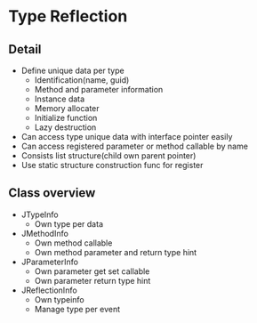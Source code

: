 # Type Reflection
 
## Detail
- Define unique data per type
    - Identification(name, guid)
    - Method and parameter information
    - Instance data
    - Memory allocater
    - Initialize function
    - Lazy destruction
- Can access type unique data with interface pointer easily
- Can access registered parameter or method callable by name
- Consists list structure(child own parent pointer)
- Use static structure construction func for register

## Class overview
- JTypeInfo
    - Own type per data 
- JMethodInfo
    - Own method callable 
    - Own method parameter and return type hint
- JParameterInfo
    - Own parameter get set callable 
    - Own parameter return type hint
- JReflectionInfo
    - Own typeinfo
    - Manage type per event


